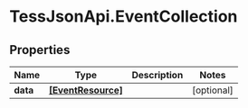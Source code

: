 # TessJsonApi.EventCollection

## Properties
Name | Type | Description | Notes
------------ | ------------- | ------------- | -------------
**data** | [**[EventResource]**](EventResource.md) |  | [optional] 


